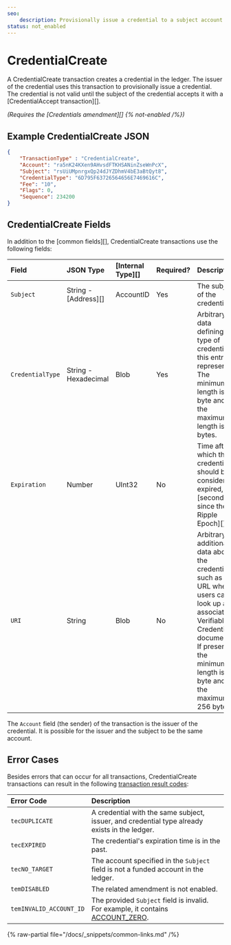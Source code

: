 ```yaml
---
seo:
    description: Provisionally issue a credential to a subject account.
status: not_enabled
---
```

# CredentialCreate

A CredentialCreate transaction creates a credential in the ledger. The issuer of the credential uses this transaction to provisionally issue a credential. The credential is not valid until the subject of the credential accepts it with a [CredentialAccept transaction][].

_(Requires the [Credentials amendment][] {% not-enabled /%})_

## Example CredentialCreate JSON

```json
{
    "TransactionType" : "CredentialCreate",
    "Account": "ra5nK24KXen9AHvsdFTKHSANinZseWnPcX",
    "Subject": "rsUiUMpnrgxQp24dJYZDhmV4bE3aBtQyt8",
    "CredentialType": "6D795F63726564656E7469616C",
    "Fee": "10",
    "Flags": 0,
    "Sequence": 234200
}
```


## CredentialCreate Fields

In addition to the [common fields][], CredentialCreate transactions use the following fields:

| Field            | JSON Type        | [Internal Type][] | Required? | Description |
|:-----------------|:-----------------|:------------------|:----------|:------------|
| `Subject` | String - [Address][] | AccountID | Yes | The subject of the credential. |
| `CredentialType` | String - Hexadecimal | Blob | Yes | Arbitrary data defining the type of credential this entry represents. The minimum length is 1 byte and the maximum length is 64 bytes. |
| `Expiration` | Number | UInt32 | No | Time after which this credential should be considered expired, in [seconds since the Ripple Epoch][]. |
| `URI` | String | Blob | No | Arbitrary additional data about the credential, such as the URL where users can look up an associated Verifiable Credential document. If present, the minimum length is 1 byte and the maximum is 256 bytes. |

The `Account` field (the sender) of the transaction is the issuer of the credential. It is possible for the issuer and the subject to be the same account.

## Error Cases

Besides errors that can occur for all transactions, CredentialCreate transactions can result in the following [transaction result codes](../transaction-results/index.md):

| Error Code | Description |
|:-----------|:------------|
| `tecDUPLICATE` | A credential with the same subject, issuer, and credential type already exists in the ledger. |
| `tecEXPIRED` | The credential's expiration time is in the past. |
| `tecNO_TARGET` | The account specified in the `Subject` field is not a funded account in the ledger. |
| `temDISABLED` | The related amendment is not enabled. |
| `temINVALID_ACCOUNT_ID` | The provided `Subject` field is invalid. For example, it contains [ACCOUNT_ZERO](../../../../concepts/accounts/addresses.md#special-addresses). |


{% raw-partial file="/docs/_snippets/common-links.md" /%}

